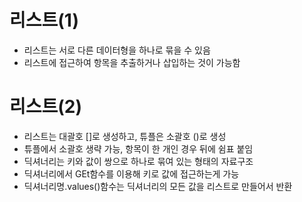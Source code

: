 # 리스트(1)

- 리스트는 서로 다른 데이터형을 하나로 묶을 수 있음
- 리스트에 접근하여 항목을 추출하거나 삽입하는 것이 가능함

# 리스트(2)

- 리스트는 대괄호 []로 생성하고, 튜플은 소괄호 ()로 생성
- 튜플에서 소괄호 생략 가능, 항목이 한 개인 경우 뒤에 쉼표 붙임
- 딕셔너리는 키와 값이 쌍으로 하나로 묶여 있는 형태의 자료구조
- 딕셔너리에서 GEt함수를 이용해 키로 값에 접근하는게 가능
- 딕셔너리명.values()함수는 딕셔너리의 모든 값을 리스트로 만들어서 반환
